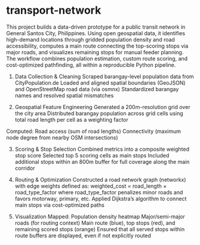 # transport-network
This project builds a data-driven prototype for a public transit network in General Santos City, Philippines. Using open geospatial data, it identifies high-demand locations through gridded population density and road accessibility, computes a main route connecting the top-scoring stops via major roads, and visualizes remaining stops for manual feeder planning. The workflow combines population estimation, custom route scoring, and cost-optimized pathfinding, all within a reproducible Python pipeline.

1. Data Collection & Cleaning
Scraped barangay-level population data from CityPopulation.de
Loaded and aligned spatial boundaries (GeoJSON) and OpenStreetMap road data (via osmnx)
Standardized barangay names and resolved spatial mismatches

2. Geospatial Feature Engineering
Generated a 200m-resolution grid over the city area
Distributed barangay population across grid cells using total road length per cell as a weighting factor

Computed:
Road access (sum of road lengths)
Connectivity (maximum node degree from nearby OSM intersections)

3. Scoring & Stop Selection
Combined metrics into a composite weighted stop score
Selected top 5 scoring cells as main stops
Included additional stops within an 800m buffer for full coverage along the main corridor

4. Routing & Optimization
Constructed a road network graph (networkx) with edge weights defined as:
weighted_cost = road_length × road_type_factor
where road_type_factor penalizes minor roads and favors motorway, primary, etc.
Applied Dijkstra’s algorithm to connect main stops via cost-optimized paths

5. Visualization
Mapped:
Population density heatmap
Major/semi-major roads (for routing context)
Main route (blue), top stops (red), and remaining scored stops (orange)
Ensured that all served stops within route buffers are displayed, even if not explicitly routed
